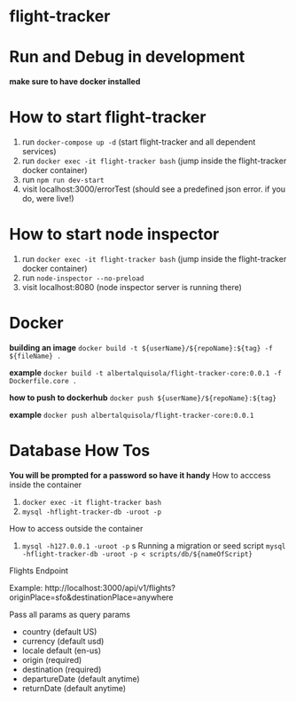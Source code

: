 # flight-tracker

# Run and Debug in development
**make sure to have docker installed**

# How to start flight-tracker
1. run `docker-compose up -d` (start flight-tracker and all dependent services)
2. run `docker exec -it flight-tracker bash` (jump inside the flight-tracker docker container)
3. run `npm run dev-start`
4. visit localhost:3000/errorTest (should see a predefined json error. if you do, were live!)

# How to start node inspector
1. run `docker exec -it flight-tracker bash` (jump inside the flight-tracker docker container)
2. run `node-inspector --no-preload`
3. visit localhost:8080 (node inspector server is running there)

# Docker

**building an image**
`docker build -t ${userName}/${repoName}:${tag} -f ${fileName} .`

**example**
`docker build -t albertalquisola/flight-tracker-core:0.0.1 -f Dockerfile.core .`

**how to push to dockerhub**
`docker push ${userName}/${repoName}:${tag}`

**example**
`docker push albertalquisola/flight-tracker-core:0.0.1`

# Database How Tos
**You will be prompted for a password so have it handy**
How to acccess inside the container
1. `docker exec -it flight-tracker bash`
2. `mysql -hflight-tracker-db -uroot -p`

How to access outside the container
1. `mysql -h127.0.0.1 -uroot -p`
s
Running a migration or seed script
`mysql -hflight-tracker-db -uroot -p < scripts/db/${nameOfScript}`

Flights Endpoint

Example:
http://localhost:3000/api/v1/flights?originPlace=sfo&destinationPlace=anywhere

Pass all params as query params
- country (default US)
- currency (default usd)
- locale default (en-us)
- origin (required)
- destination (required)
- departureDate (default anytime)
- returnDate (default anytime)

